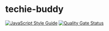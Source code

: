 # techie-buddy

[![JavaScript Style Guide](https://img.shields.io/badge/code_style-standard-brightgreen.svg)](https://standardjs.com)
[![Quality Gate Status](https://sonarcloud.io/api/project_badges/measure?project=pirixtech_techie-buddy&metric=alert_status)](https://sonarcloud.io/dashboard?id=pirixtech_techie-buddy)
